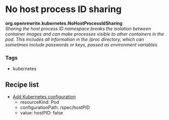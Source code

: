 # No host process ID sharing

**org.openrewrite.kubernetes.NoHostProcessIdSharing**  
_Sharing the host process ID namespace breaks the isolation between container images and can make processes visible to other containers in the pod. This includes all information in the /proc directory, which can sometimes include passwords or keys, passed as environment variables._

### Tags

* kubernetes

## Recipe list

* [Add Kubernetes configuration](../kubernetes/addconfiguration.md)
  * resourceKind: Pod
  * configurationPath: /spec/hostPID
  * value: hostPID: false
